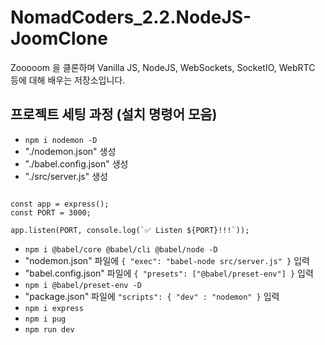 # NomadCoders_2.2.NodeJS-JoomClone

Zooooom 을 클론하며 Vanilla JS, NodeJS, WebSockets, SocketIO, WebRTC 등에 대해 배우는 저장소입니다.

## 프로젝트 세팅 과정 (설치 명령어 모음)

- `npm i nodemon -D`
- "./nodemon.json" 생성
- "./babel.config.json" 생성
- "./src/server.js" 생성

```import express from 'express';

const app = express();
const PORT = 3000;

app.listen(PORT, console.log(`✅ Listen ${PORT}!!!`));
```

- `npm i @babel/core @babel/cli @babel/node -D`
- "nodemon.json" 파일에 `{ "exec": "babel-node src/server.js" }` 입력
- "babel.config.json" 파일에 `{ "presets": ["@babel/preset-env"] }` 입력
- `npm i @babel/preset-env -D`
- "package.json" 파일에 `"scripts": { "dev" : "nodemon" }` 입력
- `npm i express`
- `npm i pug`
- `npm run dev`
